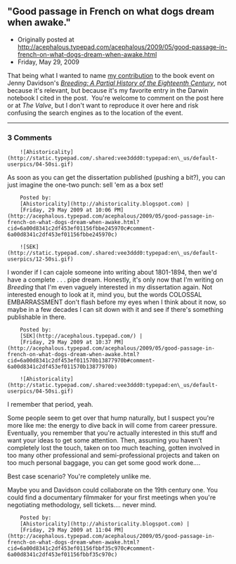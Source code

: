 ## "Good passage in French on what dogs dream when awake."

 * Originally posted at http://acephalous.typepad.com/acephalous/2009/05/good-passage-in-french-on-what-dogs-dream-when-awake.html
 * Friday, May 29, 2009



That being what I wanted to name [my contribution](http://www.thevalve.org/go/valve/article/what\_i\_can\_and\_cant\_say\_about\_jenny\_davidsons\_breeding/) to the book event on Jenny Davidson's [_Breeding: A Partial History of the Eighteenth Century_](http://www.amazon.com/exec/obidos/ASIN/0231138784/diesekoschmar-20), not because it's relevant, but because it's my favorite entry in the Darwin notebook I cited in the post.  You're welcome to comment on the post here or at _The Valve_, but I don't want to reproduce it over here and risk confusing the search engines as to the location of the event. 

		

* * *

### 3 Comments 

		

                
[]()

	

		![Ahistoricality](http://static.typepad.com/.shared:vee3ddd0:typepad:en\_us/default-userpics/04-50si.gif)
	

	

		

As soon as you can get the dissertation published (pushing a bit?), you can just imagine the one-two punch: sell 'em as a box set!

	

		Posted by:
		[Ahistoricality](http://ahistoricality.blogspot.com) |
		[Friday, 29 May 2009 at 10:06 PM](http://acephalous.typepad.com/acephalous/2009/05/good-passage-in-french-on-what-dogs-dream-when-awake.html?cid=6a00d8341c2df453ef01156fbbe245970c#comment-6a00d8341c2df453ef01156fbbe245970c)

[]()

	

		![SEK](http://static.typepad.com/.shared:vee3ddd0:typepad:en\_us/default-userpics/12-50si.gif)
	

	

		

I wonder if I can cajole someone into writing about 1801-1894, then we'd have a complete . . . pipe dream.  Honestly, it's only now that I'm writing on _Breeding_ that I'm even vaguely interested in my dissertation again.  Not interested enough to look at it, mind you, but the words COLOSSAL EMBARRASSMENT don't flash before my eyes when I think about it now, so maybe in a few decades I can sit down with it and see if there's something publishable in there.

	

		Posted by:
		[SEK](http://acephalous.typepad.com/) |
		[Friday, 29 May 2009 at 10:37 PM](http://acephalous.typepad.com/acephalous/2009/05/good-passage-in-french-on-what-dogs-dream-when-awake.html?cid=6a00d8341c2df453ef011570b13877970b#comment-6a00d8341c2df453ef011570b13877970b)

[]()

	

		![Ahistoricality](http://static.typepad.com/.shared:vee3ddd0:typepad:en\_us/default-userpics/04-50si.gif)
	

	

		

I remember that period, yeah. 

Some people seem to get over that hump naturally, but I suspect you're more like me: the energy to dive back in will come from career pressure. Eventually, you remember that you're actually interested in this stuff and want your ideas to get some attention. Then, assuming you haven't completely lost the touch, taken on too much teaching, gotten involved in too many other professional and semi-professional projects and taken on too much personal baggage, you can get some good work done....

Best case scenario? You're completely unlike me.

Maybe you and Davidson could collaborate on the 19th century one. You could find a documentary filmmaker for your first meetings when you're negotiating methodology, sell tickets.... never mind.

	

		Posted by:
		[Ahistoricality](http://ahistoricality.blogspot.com) |
		[Friday, 29 May 2009 at 11:04 PM](http://acephalous.typepad.com/acephalous/2009/05/good-passage-in-french-on-what-dogs-dream-when-awake.html?cid=6a00d8341c2df453ef01156fbbf35c970c#comment-6a00d8341c2df453ef01156fbbf35c970c)

		

        
